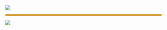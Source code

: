 <img src="https://capsule-render.vercel.app/api?type=venom&color=gradient&height=200&section=header&text=Welcome%20to%20Changki's%20Github&fontSize=40" />
<hr style="border: 2px solid #ffa500;" />

<img src="https://img.shields.io/badge/python-%233776AB.svg?&style=for-the-badge&logo=python&logoColor=white" />
<br>
